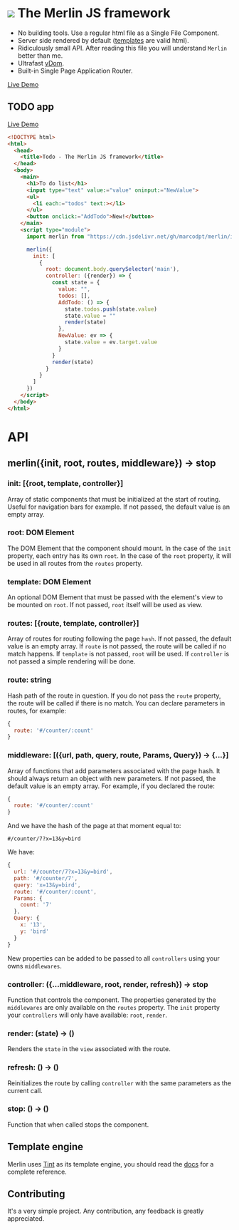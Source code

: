 # ![](favicon.ico) The Merlin JS framework
 - No building tools. Use a regular html file as a Single File Component.
 - Server side rendered by default
([templates](https://marcodpt.github.io/tint/syntax/intro.html) are valid html).
 - Ridiculously small API. After reading this file you will understand `Merlin`
better than me.
 - Ultrafast [vDom](https://github.com/jorgebucaran/superfine).
 - Built-in Single Page Application Router.

[Live Demo](https://marcodpt.github.io/merlin/)

## TODO app 
[Live Demo](https://marcodpt.github.io/merlin/samples/todo.html)

```html
<!DOCTYPE html>
<html>
  <head>
    <title>Todo - The Merlin JS framework</title>
  </head>
  <body>
    <main>
      <h1>To do list</h1>
      <input type="text" value:="value" oninput:="NewValue">
      <ul>
        <li each:="todos" text:></li>
      </ul>
      <button onclick:="AddTodo">New!</button>
    </main>
    <script type="module">
      import merlin from "https://cdn.jsdelivr.net/gh/marcodpt/merlin/index.js"

      merlin({
        init: [
          {
            root: document.body.querySelector('main'),
            controller: ({render}) => {
              const state = {
                value: "",
                todos: [],
                AddTodo: () => {
                  state.todos.push(state.value)
                  state.value = ""
                  render(state)
                },
                NewValue: ev => {
                  state.value = ev.target.value
                }
              }
              render(state)
            }
          }
        ]
      })
    </script>
  </body>
</html>
```

# API
## merlin({init, root, routes, middleware}) -> stop

### init: [{root, template, controller}]
Array of static components that must be initialized at the start of routing.
Useful for navigation bars for example.
If not passed, the default value is an empty array.

### root: DOM Element
The DOM Element that the component should mount.
In the case of the `init` property, each entry has its own `root`.
In the case of the `root` property, it will be used in all routes from the
`routes` property.

### template: DOM Element
An optional DOM Element that must be passed with the element's view to be
mounted on `root`.
If not passed, `root` itself will be used as view.

### routes: [{route, template, controller}]
Array of routes for routing following the page `hash`.
If not passed, the default value is an empty array.
If `route` is not passed, the route will be called if no match happens.
If `template` is not passed, `root` will be used.
If `controller` is not passed a simple rendering will be done.

### route: string
Hash path of the route in question.
If you do not pass the `route` property, the route will be called if there is
no match.
You can declare parameters in routes, for example:
```js
{
  route: '#/counter/:count'
}
```

### middleware: [({url, path, query, route, Params, Query}) -> {...}]
Array of functions that add parameters associated with the page hash.
It should always return an object with new parameters.
If not passed, the default value is an empty array.
For example, if you declared the route:
```js
{
  route: '#/counter/:count'
}
```
And we have the hash of the page at that moment equal to:
```
#/counter/7?x=13&y=bird
```
We have:
```js
{
  url: '#/counter/7?x=13&y=bird',
  path: '#/counter/7',
  query: 'x=13&y=bird',
  route: '#/counter/:count',
  Params: {
    count: '7'
  },
  Query: {
    x: '13',
    y: 'bird'
  }
}
```
New properties can be added to be passed to all `controllers` using your owns
`middlewares`.

### controller: ({...middleware, root, render, refresh}) -> stop
Function that controls the component.
The properties generated by the `middlewares` are only available on the
`routes` property.
The `init` property your `controllers` will only have available:
`root`, `render`.

### render: (state) -> ()
Renders the `state` in the `view` associated with the route.

### refresh: () -> ()
Reinitializes the route by calling `controller` with the same parameters as
the current call.
          
### stop: () -> ()
Function that when called stops the component.

## Template engine
Merlin uses [Tint](https://github.com/marcodpt/tint) as its template engine,
you should read the [docs](https://marcodpt.github.io/tint/syntax/intro.html)
for a complete reference.

## Contributing
It's a very simple project.
Any contribution, any feedback is greatly appreciated.
